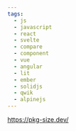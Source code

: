 ```yaml
---
tags:
  - js
  - javascript
  - react
  - svelte
  - compare
  - component
  - vue
  - angular
  - lit
  - ember
  - solidjs
  - qwik
  - alpinejs
---
```


https://pkg-size.dev/

